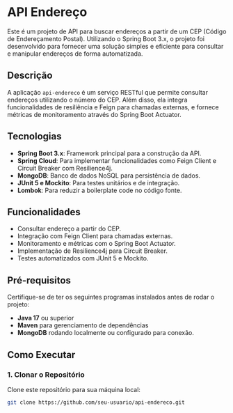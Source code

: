 # API Endereço

Este é um projeto de API para buscar endereços a partir de um CEP (Código de Endereçamento Postal). Utilizando o Spring Boot 3.x, o projeto foi desenvolvido para fornecer uma solução simples e eficiente para consultar e manipular endereços de forma automatizada.

## Descrição

A aplicação `api-endereco` é um serviço RESTful que permite consultar endereços utilizando o número do CEP. Além disso, ela integra funcionalidades de resiliência e Feign para chamadas externas, e fornece métricas de monitoramento através do Spring Boot Actuator.

## Tecnologias

- **Spring Boot 3.x**: Framework principal para a construção da API.
- **Spring Cloud**: Para implementar funcionalidades como Feign Client e Circuit Breaker com Resilience4j.
- **MongoDB**: Banco de dados NoSQL para persistência de dados.
- **JUnit 5 e Mockito**: Para testes unitários e de integração.
- **Lombok**: Para reduzir a boilerplate code no código fonte.

## Funcionalidades

- Consultar endereço a partir do CEP.
- Integração com Feign Client para chamadas externas.
- Monitoramento e métricas com o Spring Boot Actuator.
- Implementação de Resilience4j para Circuit Breaker.
- Testes automatizados com JUnit 5 e Mockito.

## Pré-requisitos

Certifique-se de ter os seguintes programas instalados antes de rodar o projeto:

- **Java 17** ou superior
- **Maven** para gerenciamento de dependências
- **MongoDB** rodando localmente ou configurado para conexão.

## Como Executar

### 1. Clonar o Repositório

Clone este repositório para sua máquina local:

```bash
git clone https://github.com/seu-usuario/api-endereco.git
